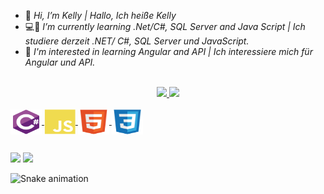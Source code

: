 - 👋 <i> Hi, I’m Kelly | Hallo, Ich heiße Kelly </i>
- 💻🌱 <i> I’m currently learning .Net/C#, SQL Server and Java Script | Ich studiere derzeit .NET/ C#, SQL Server und JavaScript. </i>
- 👀 <i> I'm interested in learning Angular and API | Ich interessiere mich für Angular und API. </i>
<br>


<div align="center">
  <a href="https://github.com/santosKelly">
  <img width="45%" src="https://github-readme-stats.vercel.app/api?username=santosKelly&show_icons=true&theme=nightowl&include_all_commits=true&count_private=true"/>
  <img width="50%" src="https://github-readme-stats.vercel.app/api/top-langs/?username=santosKelly&layout=compact&langs_count=7&theme=nightowl"/>
</div>

  
<div style="display: inline_block"><br>
  <img align="center" alt="Kelly-Csharp" height="40" width="50" src="https://raw.githubusercontent.com/devicons/devicon/master/icons/csharp/csharp-original.svg">
  <img align="center" alt="Kelly-Js" height="40" width="50" src="https://raw.githubusercontent.com/devicons/devicon/master/icons/javascript/javascript-plain.svg">
  <img align="center" alt="Kelly-HTML" height="40" width="50" src="https://raw.githubusercontent.com/devicons/devicon/master/icons/html5/html5-original.svg">
  <img align="center" alt="Kelly-CSS" height="40" width="50" src="https://raw.githubusercontent.com/devicons/devicon/master/icons/css3/css3-original.svg">
</div>
  
   ##
 
<div> 
  <a href = "mailto:kellystos517@gmail.com"><img src="https://img.shields.io/badge/-Gmail-%23333?style=for-the-badge&logo=gmail&logoColor=white" target="_blank"></a>
  <a href="https://www.linkedin.com/in/kelly-santos-7438851bb" target="_blank"><img src="https://img.shields.io/badge/-LinkedIn-%230077B5?style=for-the-badge&logo=linkedin&logoColor=white" target="_blank"></a> 
  
  ![Snake animation](https://github.com/santosKelly/santosKelly/blob/output/github-contribution-grid-snake.svg)
  
</div>
  
    

